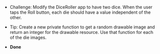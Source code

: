 * Challenge: Modify the DiceRoller app to have two dice. When the user taps the Roll button, each die should have a value independent 
of the other.

* Tip: Create a new private function to get a random drawable image and return an integer for the drawable resource. 
Use that function for each of the die images.

* **Done**